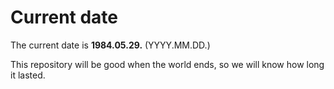 # Current date

The current date is **1984.05.29.** (YYYY.MM.DD.)

This repository will be good when the world ends, so we will know how long it lasted.